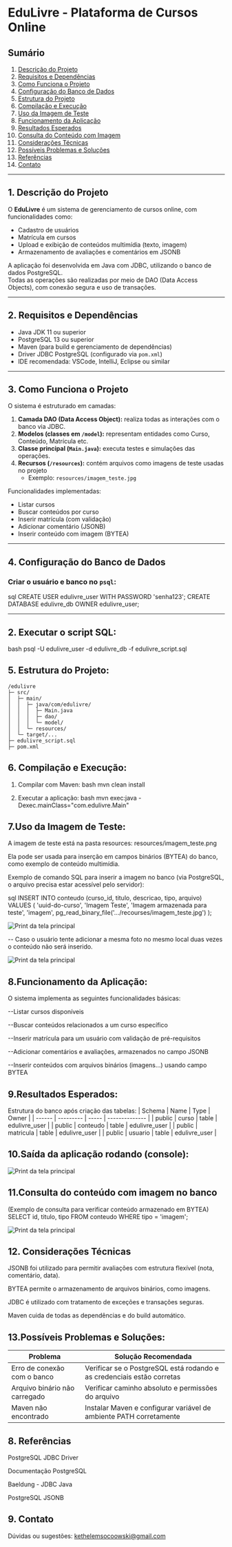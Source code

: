 # EduLivre - Plataforma de Cursos Online

## Sumário

1. [Descrição do Projeto](#1-descrição-do-projeto)  
2. [Requisitos e Dependências](#2-requisitos-e-dependências)  
3. [Como Funciona o Projeto](#3-como-funciona-o-projeto)  
4. [Configuração do Banco de Dados](#4-configuração-do-banco-de-dados)  
5. [Estrutura do Projeto](#5-estrutura-do-projeto)  
6. [Compilação e Execução](#6-compilação-e-execução)  
7. [Uso da Imagem de Teste](#7-uso-da-imagem-de-teste)  
8. [Funcionamento da Aplicação](#8-funcionamento-da-aplicação)  
9. [Resultados Esperados](#9-resultados-esperados)  
10. [Consulta do Conteúdo com Imagem](#10-consulta-do-conteúdo-com-imagem)  
11. [Considerações Técnicas](#11-considerações-técnicas)  
12. [Possíveis Problemas e Soluções](#12-possíveis-problemas-e-soluções)  
13. [Referências](#13-referências)  
14. [Contato](#14-contato)  

---

## 1. Descrição do Projeto

O **EduLivre** é um sistema de gerenciamento de cursos online, com funcionalidades como:

- Cadastro de usuários  
- Matrícula em cursos  
- Upload e exibição de conteúdos multimídia (texto, imagem)  
- Armazenamento de avaliações e comentários em JSONB  

A aplicação foi desenvolvida em Java com JDBC, utilizando o banco de dados PostgreSQL.  
Todas as operações são realizadas por meio de DAO (Data Access Objects), com conexão segura e uso de transações.

---

## 2. Requisitos e Dependências

- Java JDK 11 ou superior  
- PostgreSQL 13 ou superior  
- Maven (para build e gerenciamento de dependências)  
- Driver JDBC PostgreSQL (configurado via `pom.xml`)  
- IDE recomendada: VSCode, IntelliJ, Eclipse ou similar  

---

## 3. Como Funciona o Projeto

O sistema é estruturado em camadas:

1. **Camada DAO (Data Access Object):** realiza todas as interações com o banco via JDBC.  
2. **Modelos (classes em `/model`):** representam entidades como Curso, Conteúdo, Matrícula etc.  
3. **Classe principal (`Main.java`):** executa testes e simulações das operações.  
4. **Recursos (`/resources`):** contém arquivos como imagens de teste usadas no projeto  
   - Exemplo: `resources/imagem_teste.jpg`  

Funcionalidades implementadas:

- Listar cursos  
- Buscar conteúdos por curso  
- Inserir matrícula (com validação)  
- Adicionar comentário (JSONB)  
- Inserir conteúdo com imagem (BYTEA)  

---

## 4. Configuração do Banco de Dados

### Criar o usuário e banco no `psql`:

sql
CREATE USER edulivre_user WITH PASSWORD 'senha123';
CREATE DATABASE edulivre_db OWNER edulivre_user;

---

## 2. Executar o script SQL:

bash
psql -U edulivre_user -d edulivre_db -f edulivre_script.sql

## 5. Estrutura do Projeto:

```
/edulivre
├─ src/
│  ├─ main/
│  │  ├─ java/com/edulivre/
│  │  │  ├─ Main.java
│  │  │  ├─ dao/
│  │  │  └─ model/
│  │  └─ resources/
│  └─ target/...
├─ edulivre_script.sql
├─ pom.xml
```




## 6. Compilação e Execução:

   1. Compilar com Maven:
bash
    mvn clean install

2. Executar a aplicação:
   bash
   mvn exec:java -Dexec.mainClass="com.edulivre.Main"

## 7.Uso da Imagem de Teste:

A imagem de teste está na pasta resources:
resources/imagem_teste.png

Ela pode ser usada para inserção em campos binários (BYTEA) do banco, como exemplo de conteúdo multimídia.

Exemplo de comando SQL para inserir a imagem no banco (via PostgreSQL, o arquivo precisa estar acessível pelo servidor):

sql
 INSERT INTO conteudo (curso_id, titulo, descricao, tipo, arquivo)
VALUES (
  'uuid-do-curso',
  'Imagem Teste',
  'Imagem armazenada para teste',
  'imagem',
  pg_read_binary_file('.../recourses/imagem_teste.jpg')
);

![Print da tela principal](prints/Capturar2.PNG)

-- Caso o usuário tente adicionar a mesma foto no mesmo local duas vezes o conteúdo não será inserido. 

![Print da tela principal](prints/Capturar1.PNG)



## 8.Funcionamento da Aplicação:

O sistema implementa as seguintes funcionalidades básicas:

--Listar cursos disponíveis

--Buscar conteúdos relacionados a um curso específico

--Inserir matrícula para um usuário com validação de pré-requisitos

--Adicionar comentários e avaliações, armazenados no campo JSONB

--Inserir conteúdos com arquivos binários (imagens...) usando campo BYTEA

## 9.Resultados Esperados:

Estrutura do banco após criação das tabelas:
| Schema | Name      | Type  | Owner          |
| ------ | --------- | ----- | -------------- |
| public | curso     | table | edulivre\_user |
| public | conteudo  | table | edulivre\_user |
| public | matricula | table | edulivre\_user |
| public | usuario   | table | edulivre\_user |



## 10.Saída da aplicação rodando (console):


![Print da tela principal](prints/Capturar.PNG)

## 11.Consulta do conteúdo com imagem no banco
(Exemplo de consulta para verificar conteúdo armazenado em BYTEA)
SELECT id, titulo, tipo FROM conteudo WHERE tipo = 'imagem';

![Print da tela principal](prints/Capturar3.PNG)

## 12. Considerações Técnicas
JSONB foi utilizado para permitir avaliações com estrutura flexível (nota, comentário, data).

BYTEA permite o armazenamento de arquivos binários, como imagens.

JDBC é utilizado com tratamento de exceções e transações seguras.

Maven cuida de todas as dependências e do build automático.

## 13.Possíveis Problemas e Soluções:

| Problema                      | Solução Recomendada                                                    |
| ----------------------------- | ---------------------------------------------------------------------- |
| Erro de conexão com o banco   | Verificar se o PostgreSQL está rodando e as credenciais estão corretas |
| Arquivo binário não carregado | Verificar caminho absoluto e permissões do arquivo                     |
| Maven não encontrado          | Instalar Maven e configurar variável de ambiente PATH corretamente     |


## 8. Referências
PostgreSQL JDBC Driver

Documentação PostgreSQL

Baeldung - JDBC Java

PostgreSQL JSONB

## 9. Contato
Dúvidas ou sugestões: kethelemsocoowski@gmail.com
